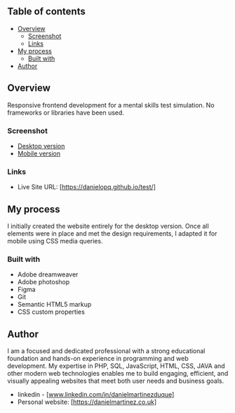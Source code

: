 ## Table of contents

- [Overview](#overview)
  - [Screenshot](#screenshot)
  - [Links](#links)
- [My process](#my-process)
  - [Built with](#built-with)
- [Author](#author)


## Overview

Responsive frontend development for a mental skills test simulation. No frameworks or libraries have been used.

### Screenshot

- [Desktop version](https://github.com/danielopq/test/blob/main/screenshots/desktop.jpg)
- [Mobile version](https://github.com/danielopq/test/blob/main/screenshots/mobile.jpg)


### Links

- Live Site URL: [https://danielopq.github.io/test/]

## My process

I initially created the website entirely for the desktop version. Once all elements were in place and met the design requirements, I adapted it for mobile using CSS media queries.

### Built with

- Adobe dreamweaver
- Adobe photoshop
- Figma
- Git
- Semantic HTML5 markup
- CSS custom properties

## Author

I am a focused and dedicated professional with a strong educational foundation and hands-on experience in programming and web development. My expertise in PHP, SQL, JavaScript, HTML, CSS, JAVA and other modern web technologies enables me to build engaging, efficient, and visually appealing websites that meet both user needs and business goals.

- linkedin - [www.linkedin.com/in/danielmartinezduque]
- Personal website: [https://danielmartinez.co.uk]

